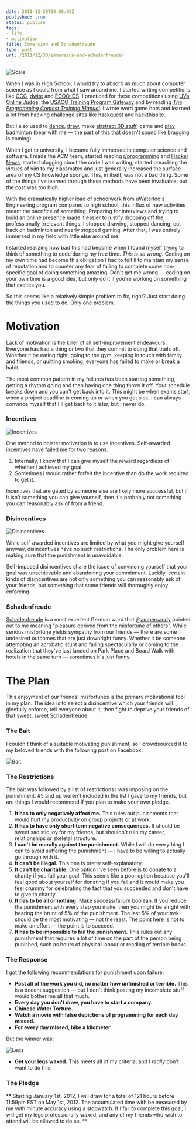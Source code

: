 ```yaml
---
date: 2011-12-30T00:00:00Z
published: true
status: publish
tags:
- life
- motivation
title: Immersion and Schadenfreude
type: post
url: /2011/12/30/immersion-and-schadenfreude/
---
```


![Scale](/images/11-12-28-Scale.png)

When I was in High School, I would try to absorb as much about computer science 
as I could from what I saw around me. I started writing competitions like 
[CCC][], [dwite][] and [ECOO-CS][]. I practiced for these competitions using 
[UVa Online Judge][UVa], the [USACO Training Program Gateway] and by reading 
[_The Programming Contest Training Manual_][skiena]. I wrote word game bots and 
learned a lot from hacking challenge sites like [hackquest][] and 
[hackthissite][].

But I also used to [dance][], [draw][], make [abstract 3D stuff][], game and 
[play badminton][] (bear with me &mdash; the part of this that doesn't sound 
like bragging is coming).

When I got to university, I became fully immersed in computer science and 
software. I made the ACM team, started reading [r/programming][] and [Hacker 
News][], started blogging about the code I was writing, started preaching the 
virtues of vim to my classmates and just generally increased the surface area of 
my CS knowledge sponge. This, in itself, was not a bad thing. Some of the things 
I've learned through these methods have been invaluable, but the cost was too 
high.

With the dramatically higher load of schoolwork from uWaterloo's Engineering 
program compared to high school, this influx of new activities meant the 
sacrifice of something. Preparing for interviews and trying to build an online 
presence made it easier to justify dropping off the professionally irrelevant 
things. I stopped drawing, stopped dancing, cut back on badminton and nearly 
stopped gaming. After that, I was entirely immersed in my field with little else 
around me.

I started realizing how bad this had become when I found myself trying to think 
of something to code during my free time. _This is so wrong._ Coding on my own 
time had become this obligation I had to fulfill to maintain my sense of 
reputation and to counter any fear of failing to complete some non-specific goal 
of doing something amazing. Don't get me wrong &mdash; coding on your own time 
is a good idea, but only do it if you're working on something that excites you.

So this seems like a relatively simple problem to fix, right? Just start doing 
the things you used to do. Only one problem.

Motivation
==========

Lack of motivation is the killer of all self-improvement endeavours. Everyone 
has had a thing or two that they commit to doing that trails off. Whether it be 
eating right, going to the gym, keeping in touch with family and friends, or 
quitting smoking, everyone has failed to make or break a habit.

The most common pattern in my failures has been starting something, getting a 
rhythm going and then having one thing throw it off. Your schedule breaks down 
and you can't get back into it. This might be when exams start, when a project 
deadline is coming up or when you get sick. I can always convince myself that 
I'll get back to it later, but I never do.

### Incentives

![Incentives](/images/11-12-28-Incentives.png)

One method to bolster motivation is to use incentives. Self-awarded incentives 
have failed me for two reasons.

1. Internally, I know that I can give myself the reward regardless of whether I 
   achieved my goal.
2. Sometimes I would rather forfeit the incentive than do the work required to 
   get it.

Incentives that are gated by someone else are likely more successful, but if it 
isn't something you can give yourself, then it's probably not something you can 
reasonably ask of from a friend.

### Disincentives

![Disincentives](/images/11-12-28-Disincentives.png)

While self-awarded incentives are limited by what you might give yourself 
anyway, disincentives have no such restrictions. The only problem here is making
sure that the punishment is unavoidable.

Self-imposed disincentives share the issue of convincing yourself that your goal 
was unachievable and abandoning your commitment. Luckily, certain kinds of 
disincentives are not only something you can reasonably ask of your friends, but 
something that some friends will thoroughly enjoy enforcing.

### Schadenfreude

[Schadenfreude][] is a most excellent German word that [@ampersandy][] pointed 
out to me meaning "pleasure derived from the misfortune of others". While 
serious misfortune yields sympathy from our friends &mdash; there are some 
undesired outcomes that are just downright funny. Whether it be someone 
attempting an acrobatic stunt and failing spectacularly or coming to the 
realization that they've just landed on Park Place and Board Walk with hotels in 
the same turn &mdash;
sometimes it's just funny.

The Plan
========

This enjoyment of our friends' misfortunes is the primary motivational tool in 
my plan. The idea is to select a disincentive which your friends will gleefully 
enforce, tell everyone about it, then fight to deprive your friends of that 
sweet, sweet Schadenfreude.

### The Bait

I couldn't think of a suitable motivating punishment, so I crowdsourced it to my 
beloved friends with the following post on Facebook:

![Bait](/images/11-12-28-Bait.png)

### The Restrictions

The bait was followed by a list of restrictions I was imposing on the 
punishment. #5 and up weren't included in the list I gave to my friends, but are 
things I would recommend if you plan to make your own pledge.

1. **It has to only negatively affect me.** This rules out punishments that 
   would hurt my productivity on group projects or at work.
2. **It has to have only short term negative consequences.** It should be sweet 
   sadistic joy for my friends, but shouldn't ruin my career, relationships or 
   skeletal structure.
3. **I can't be morally against the punishment.** While I will do everything I 
   can to avoid suffering the punishment &mdash; I have to be willing to 
   actually go through with it.
4. **It can't be illegal.** This one is pretty self-explanatory.
5. **It can't be charitable.** One option I've seen before is to donate to a 
   charity if you fail your goal. This seems like a poor option because you'll 
   feel good about yourself for donating if you fail and it would make you feel 
   crummy for celebrating the fact that you succeeded and don't have to give to 
   charity.
6. **It has to be all or nothing.** Make success/failure boolean. If you reduce 
   the punishment with every step you make, then you might be alright with 
   bearing the brunt of 5% of the punishment. The last 5% of your trek should be 
   the most motivating &mdash; not the least. The point here is not to make an 
   effort &mdash; the point is to succeed.
7. **It has to be impossible to fail the punishment.** This rules out any 
   punishment that requires a lot of time on the part of the person being 
   punished, such as hours of physical labour or reading of terrible books.

### The Response

I got the following recommendations for punishment upon failure:

* **Post all of the work you did, no matter how unfinished or terrible.** This 
  is a decent suggestion &mdash; but I don't think posting my incomplete stuff 
  would bother me all that much.
* **Every day you don't draw, you have to start a company.**
* **Chinese Water Torture.**
* **Watch a movie with false depictions of programming for each day missed.** 
* **For every day missed, bike a kilometer**.

But the winner was:

![Legs](/images/11-12-28-Legs.png)

* **Get your legs waxed.** This meets all of my criteria, and I _really_ don't 
  want to do this.

### The Pledge

** Starting January 1st, 2012, I will draw for a total of 121 hours before 
11:59pm EST on May 1st, 2012. The accumulated time with be measured by me with 
minute accuracy using a stopwatch. If I fail to complete this goal, I will get 
my legs professionally waxed, and any of my friends who wish to attend will be 
allowed to do so. **


[CCC]: http://cemc.math.uwaterloo.ca/contests/computing.html
[dwite]: http://dwite.ca/
[ECOO-CS]: http://ecoo.org/index.php?option=com_content&task=view&id=26&Itemid=57
[UVa]: http://uva.onlinejudge.org/
[USACO Training Program Gateway]: http://ace.delos.com/usacogate
[skiena]: http://www.amazon.com/dp/0387001638/?tag=stackoverfl08-20
[hackquest]: http://hackquest.com/
[hackthissite]: http://www.hackthissite.org/

[dance]: http://www.youtube.com/watch?v=1PQchpvm3Ng&t=4m18s
[draw]: http://phleet.deviantart.com/#/dkpjui
[abstract 3D stuff]: http://phleet.deviantart.com/gallery/?offset=24#/dgwcs3
[play badminton]: https://fbcdn-sphotos-a.akamaihd.net/hphotos-ak-ash4/199721_4379354147_508144147_35151_7735_n.jpg

[r/programming]: http://www.reddit.com/r/programming
[Hacker News]: http://news.ycombinator.com/

[Schadenfreude]: http://en.wikipedia.org/wiki/Schadenfreude
[@ampersandy]: http://twitter.com/ampersandy
